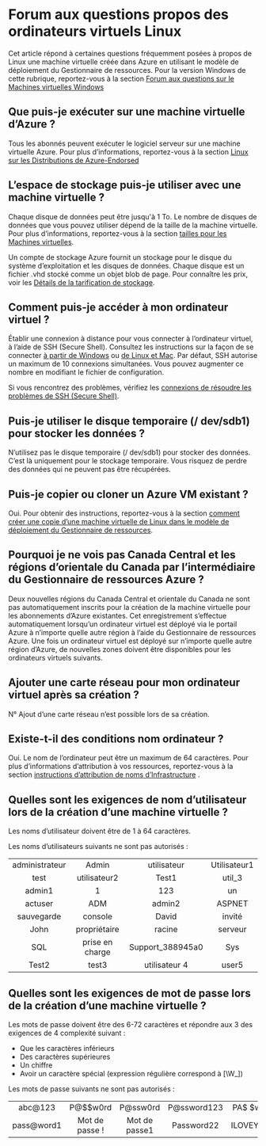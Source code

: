 <properties
    pageTitle="Forum aux questions pour les machines virtuelles de Linux | Microsoft Azure"
    description="Fournit des réponses à certaines questions courantes à propos de Linux une machine virtuelle créée avec le modèle de gestionnaire de ressources."
    services="virtual-machines-linux"
    documentationCenter=""
    authors="cynthn"
    manager="timlt"
    editor=""
    tags="azure-resource-management"/>

<tags
    ms.service="virtual-machines-linux"
    ms.workload="infrastructure-services"
    ms.tgt_pltfrm="vm-linux"
    ms.devlang="na"
    ms.topic="article"
    ms.date="08/16/2016"
    ms.author="cynthn"/>

# <a name="frequently-asked-question-about-linux-virtual-machines"></a>Forum aux questions propos des ordinateurs virtuels Linux

Cet article répond à certaines questions fréquemment posées à propos de Linux une machine virtuelle créée dans Azure en utilisant le modèle de déploiement du Gestionnaire de ressources. Pour la version Windows de cette rubrique, reportez-vous à la section [Forum aux questions sur le Machines virtuelles Windows](virtual-machines-windows-faq.md)

## <a name="what-can-i-run-on-an-azure-vm"></a>Que puis-je exécuter sur une machine virtuelle d’Azure ?

Tous les abonnés peuvent exécuter le logiciel serveur sur une machine virtuelle Azure. Pour plus d’informations, reportez-vous à la section [Linux sur les Distributions de Azure-Endorsed](virtual-machines-linux-endorsed-distros.md)


## <a name="how-much-storage-can-i-use-with-a-virtual-machine"></a>L’espace de stockage puis-je utiliser avec une machine virtuelle ?

Chaque disque de données peut être jusqu'à 1 To. Le nombre de disques de données que vous pouvez utiliser dépend de la taille de la machine virtuelle. Pour plus d’informations, reportez-vous à la section [tailles pour les Machines virtuelles](virtual-machines-linux-sizes.md).

Un compte de stockage Azure fournit un stockage pour le disque du système d’exploitation et les disques de données. Chaque disque est un fichier .vhd stocké comme un objet blob de page. Pour connaître les prix, voir les [Détails de la tarification de stockage](https://azure.microsoft.com/pricing/details/storage/).


## <a name="how-can-i-access-my-virtual-machine"></a>Comment puis-je accéder à mon ordinateur virtuel ?

Établir une connexion à distance pour vous connecter à l’ordinateur virtuel, à l’aide de SSH (Secure Shell). Consultez les instructions sur la façon de se connecter [à partir de Windows](virtual-machines-linux-ssh-from-windows.md) ou [de Linux et Mac](virtual-machines-linux-mac-create-ssh-keys.md). Par défaut, SSH autorise un maximum de 10 connexions simultanées. Vous pouvez augmenter ce nombre en modifiant le fichier de configuration.


Si vous rencontrez des problèmes, vérifiez les [connexions de résoudre les problèmes de SSH (Secure Shell)](virtual-machines-linux-troubleshoot-ssh-connection.md).


## <a name="can-i-use-the-temporary-disk-devsdb1-to-store-data"></a>Puis-je utiliser le disque temporaire (/ dev/sdb1) pour stocker les données ?

N’utilisez pas le disque temporaire (/ dev/sdb1) pour stocker des données. C’est là uniquement pour le stockage temporaire. Vous risquez de perdre des données qui ne peuvent pas être récupérées.


## <a name="can-i-copy-or-clone-an-existing-azure-vm"></a>Puis-je copier ou cloner un Azure VM existant ?

Oui. Pour obtenir des instructions, reportez-vous à la section [comment créer une copie d’une machine virtuelle de Linux dans le modèle de déploiement du Gestionnaire de ressources](virtual-machines-linux-copy-vm.md).


## <a name="why-am-i-not-seeing-canada-central-and-canada-east-regions-through-azure-resource-manager"></a>Pourquoi je ne vois pas Canada Central et les régions d’orientale du Canada par l’intermédiaire du Gestionnaire de ressources Azure ?

Deux nouvelles régions du Canada Central et orientale du Canada ne sont pas automatiquement inscrits pour la création de la machine virtuelle pour les abonnements d’Azure existantes. Cet enregistrement s’effectue automatiquement lorsqu’un ordinateur virtuel est déployé via le portail Azure à n’importe quelle autre région à l’aide du Gestionnaire de ressources Azure. Une fois un ordinateur virtuel est déployé sur n’importe quelle autre région d’Azure, de nouvelles zones doivent être disponibles pour les ordinateurs virtuels suivants.


## <a name="can-i-add-a-nic-to-my-vm-after-its-created"></a>Ajouter une carte réseau pour mon ordinateur virtuel après sa création ?

N° Ajout d’une carte réseau n’est possible lors de sa création.


## <a name="are-there-any-computer-name-requirements"></a>Existe-t-il des conditions nom ordinateur ?

Oui. Le nom de l’ordinateur peut être un maximum de 64 caractères. Pour plus d’informations d’attribution à vos ressources, reportez-vous à la section [instructions d’attribution de noms d’Infrastructure](virtual-machines-linux-infrastructure-naming-guidelines.md) .


## <a name="what-are-the-username-requirements-when-creating-a-vm"></a>Quelles sont les exigences de nom d’utilisateur lors de la création d’une machine virtuelle ?

Les noms d’utilisateur doivent être de 1 à 64 caractères.

Les noms d’utilisateurs suivants ne sont pas autorisés :

<table>
    <tr>
        <td style="text-align:center">administrateur </td><td style="text-align:center"> Admin </td><td style="text-align:center"> utilisateur </td><td style="text-align:center"> Utilisateur1</td>
    </tr>
    <tr>
        <td style="text-align:center">test </td><td style="text-align:center"> utilisateur2 </td><td style="text-align:center"> Test1 </td><td style="text-align:center"> util_3</td>
    </tr>
    <tr>
        <td style="text-align:center">admin1 </td><td style="text-align:center"> 1 </td><td style="text-align:center"> 123 </td><td style="text-align:center"> un</td>
    </tr>
    <tr>
        <td style="text-align:center">actuser  </td><td style="text-align:center"> ADM </td><td style="text-align:center"> admin2 </td><td style="text-align:center"> ASPNET</td>
    </tr>
    <tr>
        <td style="text-align:center">sauvegarde </td><td style="text-align:center"> console </td><td style="text-align:center"> David </td><td style="text-align:center"> invité</td>
    </tr>
    <tr>
        <td style="text-align:center">John </td><td style="text-align:center"> propriétaire </td><td style="text-align:center"> racine </td><td style="text-align:center"> serveur</td>
    </tr>
    <tr>
        <td style="text-align:center">SQL </td><td style="text-align:center"> prise en charge </td><td style="text-align:center"> Support_388945a0 </td><td style="text-align:center"> Sys</td>
    </tr>
    <tr>
        <td style="text-align:center">Test2 </td><td style="text-align:center"> test3 </td><td style="text-align:center"> utilisateur 4 </td><td style="text-align:center"> user5</td>
    </tr>
</table>


## <a name="what-are-the-password-requirements-when-creating-a-vm"></a>Quelles sont les exigences de mot de passe lors de la création d’une machine virtuelle ?

Les mots de passe doivent être des 6-72 caractères et répondre aux 3 des exigences de 4 complexité suivant :

- Que les caractères inférieurs
- Des caractères supérieures
- Un chiffre
- Avoir un caractère spécial (expression régulière correspond à [\W_])

Les mots de passe suivants ne sont pas autorisés :

<table>
    <tr>
        <td style="text-align:center">abc@123</td>
        <td style="text-align:center">P@$$w0rd</td>
        <td style="text-align:center">P@ssw0rd</td>
        <td style="text-align:center">P@ssword123</td>
        <td style="text-align:center">PA$ $word</td>
    </tr>
    <tr>
        <td style="text-align:center">pass@word1</td>
        <td style="text-align:center">Mot de passe !</td>
        <td style="text-align:center">Mot de passe1</td>
        <td style="text-align:center">Password22</td>
        <td style="text-align:center">ILOVEYOU !</td>
    </tr>
</table>
